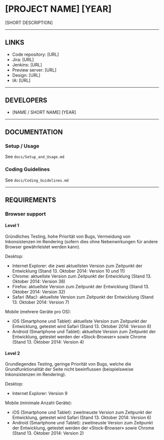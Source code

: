 # [PROJECT NAME] [YEAR]

[SHORT DESCRIPTION]


---


## LINKS

* Code repository: [URL]
* Jira: [URL]
* Jenkins: [URL]
* Preview server: [URL]
* Design: [URL]
* IA: [URL]


---


## DEVELOPERS

* [NAME / SHORT NAME] [YEAR]


---


## DOCUMENTATION

### Setup / Usage

See ```docs/Setup_and_Usage.md```

### Coding Guidelines

See ```docs/Coding_Guidelines.md```


---


## REQUIREMENTS

### Browser support

#### Level 1

Gründliches Testing, hohe Priorität von Bugs, Vermeidung von Inkonsistenzen im Rendering (sofern dies ohne Nebenwirkungen für andere Browser gewährleistet werden kann).

Desktop:

* Internet Explorer: die zwei aktuellsten Version zum Zeitpunkt der Entwicklung (Stand 13. Oktober 2014: Version 10 und 11)
* Chrome: aktuellste Version zum Zeitpunkt der Entwicklung (Stand 13. Oktober 2014: Version 38)
* Firefox: aktuellste Version zum Zeitpunkt der Entwicklung (Stand 13. Oktober 2014: Version 32)
* Safari (Mac): aktuellste Version zum Zeitpunkt der Entwicklung (Stand 13. Oktober 2014: Version 7)

Mobile (mehrere Geräte pro OS):

* iOS (Smartphone und Tablet): aktuellste Version zum Zeitpunkt der Entwicklung, getestet wird Safari (Stand 13. Oktober 2014: Version 8)
* Android (Smartphone und Tablet): aktuellste Version zum Zeitpunkt der Entwicklung, getestet werden der «Stock-Browser» sowie Chrome (Stand 13. Oktober 2014: Version 4)

#### Level 2

Grundlegendes Testing, geringe Priorität von Bugs, welche die Grundfunktionalität der Seite nicht beeinflussen (beispielsweise Inkonsistenzen im Rendering).

Desktop:

* Internet Explorer: Version 9

Mobile (minimale Anzahl Geräte):

* iOS (Smartphone und Tablet): zweitneuste Version zum Zeitpunkt der Entwicklung, getestet wird Safari (Stand 13. Oktober 2014: Version 6)
* Android (Smartphone und Tablet): zweitneuste Version zum Zeitpunkt der Entwicklung, getestet werden der «Stock-Browser» sowie Chrome (Stand 13. Oktober 2014: Version 2)
